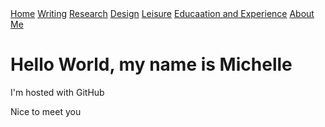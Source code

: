 <div class="topnav">
  <a class="active" href="#home">Home</a>
  <a href="#writing">Writing</a>
  <a href="#research">Research</a>
  <a href="#design">Design</a>
  <a href="#leisure">Leisure</a>
  <a href="#educationandexperience">Educaation and Experience</a>
  <a href="#aboutme">About Me</a>
</div>

<body>
<h1>Hello World, my name is Michelle</h1>
<p>I'm hosted with GitHub</p>
<p>Nice to meet you</p>
</body>